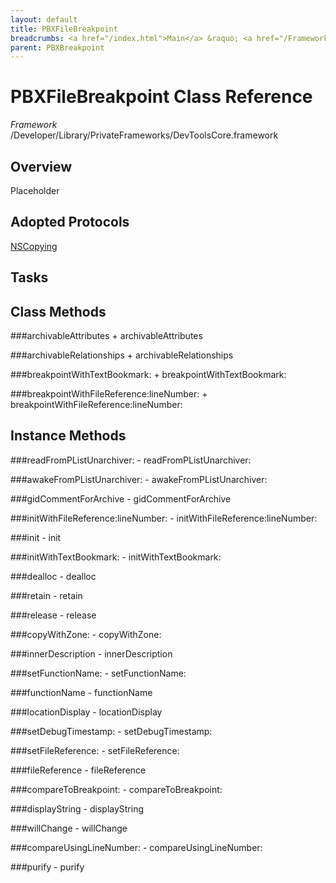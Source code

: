 ```yaml
---
layout: default
title: PBXFileBreakpoint
breadcrumbs: <a href="/index.html">Main</a> &raquo; <a href="/Frameworks.html">Framework</a> &raquo; <a href="/Frameworks/DevToolsCore.html">DevToolsCore</a> &raquo; PBXFileBreakpoint
parent: PBXBreakpoint 
---
```

# PBXFileBreakpoint Class Reference

*Framework* /Developer/Library/PrivateFrameworks/DevToolsCore.framework

## Overview

Placeholder

## Adopted Protocols

[NSCopying]()

## Tasks

## Class Methods

<a name="+archivableAttributes"></a>
###archivableAttributes
    + archivableAttributes

<a name="+archivableRelationships"></a>
###archivableRelationships
    + archivableRelationships

<a name="+breakpointWithTextBookmark:"></a>
###breakpointWithTextBookmark:
    + breakpointWithTextBookmark:

<a name="+breakpointWithFileReference:lineNumber:"></a>
###breakpointWithFileReference:lineNumber:
    + breakpointWithFileReference:lineNumber:

## Instance Methods

<a name="-readFromPListUnarchiver:"></a>
###readFromPListUnarchiver:
    - readFromPListUnarchiver:

<a name="-awakeFromPListUnarchiver:"></a>
###awakeFromPListUnarchiver:
    - awakeFromPListUnarchiver:

<a name="-gidCommentForArchive"></a>
###gidCommentForArchive
    - gidCommentForArchive

<a name="-initWithFileReference:lineNumber:"></a>
###initWithFileReference:lineNumber:
    - initWithFileReference:lineNumber:

<a name="-init"></a>
###init
    - init

<a name="-initWithTextBookmark:"></a>
###initWithTextBookmark:
    - initWithTextBookmark:

<a name="-dealloc"></a>
###dealloc
    - dealloc

<a name="-retain"></a>
###retain
    - retain

<a name="-release"></a>
###release
    - release

<a name="-copyWithZone:"></a>
###copyWithZone:
    - copyWithZone:

<a name="-innerDescription"></a>
###innerDescription
    - innerDescription

<a name="-setFunctionName:"></a>
###setFunctionName:
    - setFunctionName:

<a name="-functionName"></a>
###functionName
    - functionName

<a name="-locationDisplay"></a>
###locationDisplay
    - locationDisplay

<a name="-setDebugTimestamp:"></a>
###setDebugTimestamp:
    - setDebugTimestamp:

<a name="-setFileReference:"></a>
###setFileReference:
    - setFileReference:

<a name="-fileReference"></a>
###fileReference
    - fileReference

<a name="-compareToBreakpoint:"></a>
###compareToBreakpoint:
    - compareToBreakpoint:

<a name="-displayString"></a>
###displayString
    - displayString

<a name="-willChange"></a>
###willChange
    - willChange

<a name="-compareUsingLineNumber:"></a>
###compareUsingLineNumber:
    - compareUsingLineNumber:

<a name="-purify"></a>
###purify
    - purify


